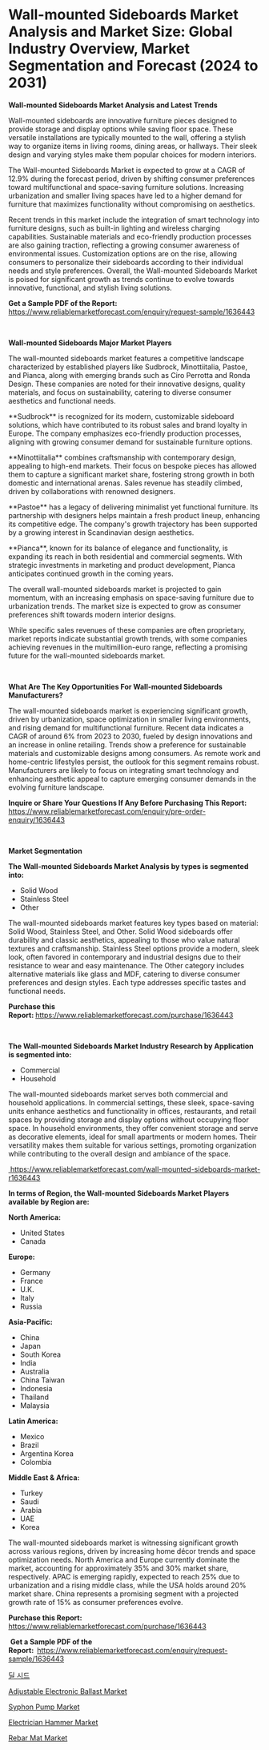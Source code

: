<p><h1>Wall-mounted Sideboards Market Analysis and Market Size: Global Industry Overview, Market Segmentation and Forecast (2024 to 2031)</h1></p><p><strong>Wall-mounted Sideboards Market Analysis and Latest Trends</strong></p>
<p><p>Wall-mounted sideboards are innovative furniture pieces designed to provide storage and display options while saving floor space. These versatile installations are typically mounted to the wall, offering a stylish way to organize items in living rooms, dining areas, or hallways. Their sleek design and varying styles make them popular choices for modern interiors.</p><p>The Wall-mounted Sideboards Market is expected to grow at a CAGR of 12.9% during the forecast period, driven by shifting consumer preferences toward multifunctional and space-saving furniture solutions. Increasing urbanization and smaller living spaces have led to a higher demand for furniture that maximizes functionality without compromising on aesthetics. </p><p>Recent trends in this market include the integration of smart technology into furniture designs, such as built-in lighting and wireless charging capabilities. Sustainable materials and eco-friendly production processes are also gaining traction, reflecting a growing consumer awareness of environmental issues. Customization options are on the rise, allowing consumers to personalize their sideboards according to their individual needs and style preferences. Overall, the Wall-mounted Sideboards Market is poised for significant growth as trends continue to evolve towards innovative, functional, and stylish living solutions.</p></p>
<p><strong>Get a Sample PDF of the Report:&nbsp;</strong> <a href="https://www.reliablemarketforecast.com/enquiry/request-sample/1636443">https://www.reliablemarketforecast.com/enquiry/request-sample/1636443</a></p>
<p>&nbsp;</p>
<p><strong>Wall-mounted Sideboards Major Market Players</strong></p>
<p><p>The wall-mounted sideboards market features a competitive landscape characterized by established players like Sudbrock, Minottiitalia, Pastoe, and Pianca, along with emerging brands such as Ciro Perrotta and Ronda Design. These companies are noted for their innovative designs, quality materials, and focus on sustainability, catering to diverse consumer aesthetics and functional needs.</p><p>**Sudbrock** is recognized for its modern, customizable sideboard solutions, which have contributed to its robust sales and brand loyalty in Europe. The company emphasizes eco-friendly production processes, aligning with growing consumer demand for sustainable furniture options.</p><p>**Minottiitalia** combines craftsmanship with contemporary design, appealing to high-end markets. Their focus on bespoke pieces has allowed them to capture a significant market share, fostering strong growth in both domestic and international arenas. Sales revenue has steadily climbed, driven by collaborations with renowned designers.</p><p>**Pastoe** has a legacy of delivering minimalist yet functional furniture. Its partnership with designers helps maintain a fresh product lineup, enhancing its competitive edge. The company's growth trajectory has been supported by a growing interest in Scandinavian design aesthetics.</p><p>**Pianca**, known for its balance of elegance and functionality, is expanding its reach in both residential and commercial segments. With strategic investments in marketing and product development, Pianca anticipates continued growth in the coming years.</p><p>The overall wall-mounted sideboards market is projected to gain momentum, with an increasing emphasis on space-saving furniture due to urbanization trends. The market size is expected to grow as consumer preferences shift towards modern interior designs.</p><p>While specific sales revenues of these companies are often proprietary, market reports indicate substantial growth trends, with some companies achieving revenues in the multimillion-euro range, reflecting a promising future for the wall-mounted sideboards market.</p></p>
<p>&nbsp;</p>
<p><strong>What Are The Key Opportunities For Wall-mounted Sideboards Manufacturers?</strong></p>
<p><p>The wall-mounted sideboards market is experiencing significant growth, driven by urbanization, space optimization in smaller living environments, and rising demand for multifunctional furniture. Recent data indicates a CAGR of around 6% from 2023 to 2030, fueled by design innovations and an increase in online retailing. Trends show a preference for sustainable materials and customizable designs among consumers. As remote work and home-centric lifestyles persist, the outlook for this segment remains robust. Manufacturers are likely to focus on integrating smart technology and enhancing aesthetic appeal to capture emerging consumer demands in the evolving furniture landscape.</p></p>
<p><strong>Inquire or Share Your Questions If Any Before Purchasing This Report:</strong> <a href="https://www.reliablemarketforecast.com/enquiry/pre-order-enquiry/1636443">https://www.reliablemarketforecast.com/enquiry/pre-order-enquiry/1636443</a></p>
<p>&nbsp;</p>
<p><strong>Market Segmentation</strong></p>
<p><strong>The Wall-mounted Sideboards Market Analysis by types is segmented into:</strong></p>
<p><ul><li>Solid Wood</li><li>Stainless Steel</li><li>Other</li></ul></p>
<p><p>The wall-mounted sideboards market features key types based on material: Solid Wood, Stainless Steel, and Other. Solid Wood sideboards offer durability and classic aesthetics, appealing to those who value natural textures and craftsmanship. Stainless Steel options provide a modern, sleek look, often favored in contemporary and industrial designs due to their resistance to wear and easy maintenance. The Other category includes alternative materials like glass and MDF, catering to diverse consumer preferences and design styles. Each type addresses specific tastes and functional needs.</p></p>
<p><strong>Purchase this Report:&nbsp;</strong><a href="https://www.reliablemarketforecast.com/purchase/1636443">https://www.reliablemarketforecast.com/purchase/1636443</a></p>
<p>&nbsp;</p>
<p><strong>The Wall-mounted Sideboards Market Industry Research by Application is segmented into:</strong></p>
<p><ul><li>Commercial</li><li>Household</li></ul></p>
<p><p>The wall-mounted sideboards market serves both commercial and household applications. In commercial settings, these sleek, space-saving units enhance aesthetics and functionality in offices, restaurants, and retail spaces by providing storage and display options without occupying floor space. In household environments, they offer convenient storage and serve as decorative elements, ideal for small apartments or modern homes. Their versatility makes them suitable for various settings, promoting organization while contributing to the overall design and ambiance of the space.</p></p>
<p><a href="https://www.reliablemarketforecast.com/wall-mounted-sideboards-market-r1636443">&nbsp;https://www.reliablemarketforecast.com/wall-mounted-sideboards-market-r1636443</a></p>
<p><strong>In terms of Region, the Wall-mounted Sideboards Market Players available by Region are:</strong></p>
<p>
    <p> <strong> North America: </strong>
        <ul>
            <li>United States</li>
            <li>Canada</li>
        </ul>
        </p> 
    <p> <strong> Europe: </strong>
        <ul>
            <li>Germany</li>
            <li>France</li>
            <li>U.K.</li>
            <li>Italy</li>
            <li>Russia</li>
        </ul>
        </p> 
    <p> <strong> Asia-Pacific: </strong>
        <ul>
            <li>China</li>
            <li>Japan</li>
            <li>South Korea</li>
            <li>India</li>
            <li>Australia</li>
            <li>China Taiwan</li>
            <li>Indonesia</li>
            <li>Thailand</li>
            <li>Malaysia</li>
        </ul>
        </p> 
    <p> <strong> Latin America: </strong>
        <ul>
            <li>Mexico</li>
            <li>Brazil</li>
            <li>Argentina Korea</li>
            <li>Colombia</li>
        </ul>
        </p> 
    <p> <strong> Middle East & Africa: </strong>
        <ul>
            <li>Turkey</li>
            <li>Saudi</li>
            <li>Arabia</li>
            <li>UAE</li>
            <li>Korea</li>
        </ul>
    </p>
    </p>
<p><p>The wall-mounted sideboards market is witnessing significant growth across various regions, driven by increasing home décor trends and space optimization needs. North America and Europe currently dominate the market, accounting for approximately 35% and 30% market share, respectively. APAC is emerging rapidly, expected to reach 25% due to urbanization and a rising middle class, while the USA holds around 20% market share. China represents a promising segment with a projected growth rate of 15% as consumer preferences evolve.</p></p>
<p><strong>Purchase this Report: </strong><a href="https://www.reliablemarketforecast.com/purchase/1636443">https://www.reliablemarketforecast.com/purchase/1636443</a></p>
<p>&nbsp;<strong>Get a Sample PDF of the Report:&nbsp;&nbsp;</strong><a href="https://www.reliablemarketforecast.com/enquiry/request-sample/1636443">https://www.reliablemarketforecast.com/enquiry/request-sample/1636443</a></p>
<p><strong></strong></p>
<p><p><a href="https://github.com/sougarounis/Market-Research-Report-List-6/blob/main/850680114841.md">딜 시드</a></p><p><a href="https://github.com/gdfhhhj/Market-Research-Report-List-6/blob/main/adjustable-electronic-ballast-market.md">Adjustable Electronic Ballast Market</a></p><p><a href="https://issuu.com/reportprime-2/docs/syphon-pump-market-size-2030.pptx_36cbfa6eaeb220">Syphon Pump Market</a></p><p><a href="https://www.linkedin.com/pulse/deep-dive-electrician-hammer-market-itstrends-segmentation-49g8f?trackingId=ApscIK5JQ4axsCpxugzWEA%3D%3D">Electrician Hammer Market</a></p><p><a href="https://www.linkedin.com/pulse/rebar-mat-market-global-share-ranking-overall-sales-py3ce?trackingId=%2B8o3MtQoRsaGF%2B%2FDBOwThQ%3D%3D">Rebar Mat Market</a></p></p>